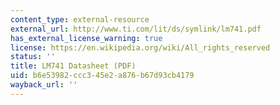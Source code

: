 ```yaml
---
content_type: external-resource
external_url: http://www.ti.com/lit/ds/symlink/lm741.pdf
has_external_license_warning: true
license: https://en.wikipedia.org/wiki/All_rights_reserved
status: ''
title: LM741 Datasheet (PDF)
uid: b6e53982-ccc3-45e2-a876-b67d93cb4179
wayback_url: ''
---
```

